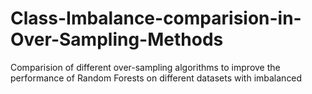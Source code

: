 # Class-Imbalance-comparision-in-Over-Sampling-Methods
Comparision of different over-sampling algorithms to improve the performance of Random Forests on different datasets with imbalanced 
